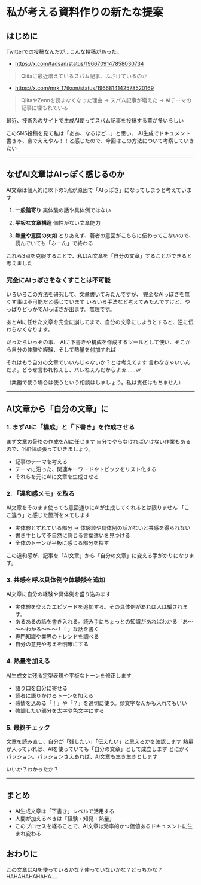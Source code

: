 # 私が考える資料作りの新たな提案

## はじめに

Twitterでの投稿なんだが…こんな投稿があった。

* https://x.com/tadsan/status/1966709147858030734
> Qiitaに最近増えているスパム記事、ふざけているのか

* https://x.com/mrk_17tksm/status/1966814142578520169
> QiitaやZennを読まなくなった理由
→ スパム記事が増えた
→ AIテーマの記事に埋もれている

最近、技術系のサイトで生成AI使ってスパム記事を投稿する輩が多いらしい

このSNS投稿を見て私は「ああ、なるほど…」と思い、
AI生成でドキュメント書きゃ、楽でええやん！！と感じたので、今回はこの方法について考察していきたい

---

## なぜAI文章はAIっぽく感じるのか

AI文章は個人的に以下の3点が原因で「AIっぽさ」になってしまうと考えています

1. **一般論寄り**
    実体験の話や具体例ではない

2. **平板な文章構造**
   個性がない文章能力

3. **熱量や意図の欠如**
   とりあえず、著者の意図がこちらに伝わってこないので、読んでいても「ふーん」で終わる

これら3点を克服することで、私はAI文章を「自分の文章」することができると考えました

### 完全にAIっぽさをなくすことは不可能

いろいろこの方法を研究して、文章書いてみたんですが、
完全なAIっぽさを無くす事は不可能だと感じています
いろいろ手法など考えてみたんですけど、やっぱりどっかでAIっぽさが出ます。無理です。

あとAIに任せた文章を完全に崩してまで、自分の文章にしようとすると、逆に伝わらなくなります。

だったらいっその事、
AIに下書きや構成を作成するツールとして使い、そこから自分の体験や経験、そして熱量を付加すれば

それはもう自分の文章でいいんじゃないか？とは考えてます
言わなきゃいいんだよ。どうせ言われねぇし、バレねぇんだからよぉ……ｗ

（業務で使う場合は使うという相談はしましょう。私は責任はもちません）

---

## AI文章から「自分の文章」に

### 1. まずAIに「構成」と「下書き」を作成させる

まず文章の骨格の作成をAIに任せます
自分でやらなければいけない作業もあるので、1個1個頑張っていきましょう。

* 記事のテーマを考える
* テーマに沿った、関連キーワードやトピックをリスト化する
* それらを元にAIに文章を生成させる


### 2. 「違和感メモ」を取る

AI文章をそのまま使っても意図通りにAIが生成してくれるとは限りません
「ここ違う」と感じた箇所をメモします

* 実体験とずれている部分 → 体験談や具体例の話がないと共感を得られない
* 書き手として不自然に感じる言葉遣いを見つける
* 全体のトーンが平板に感じる部分を探す

この違和感が、記事を「AI文章」から「自分の文章」に変える手がかりになります。

### 3. 共感を呼ぶ具体例や体験談を追加

AI文章に自分の経験や具体例を盛り込みます

* 実体験を交えたエピソードを追加する。その具体例があれば人は騙されます。
* あるあるの話を書き入れる。読み手にちょっとの知識があればわかる「あ～～～わかる～～～！！」な話を書く
* 専門知識や業界のトレンドを調べる
* 自分の意見や考えを明確にする

### 4. 熱量を加える

AI生成文に残る定型表現や平板なトーンを修正します

* 語り口を自分に寄せる
* 読者に語りかけるトーンを加える
* 感情を込める「！」や「？」を適切に使う。顔文字なんかも入れてもいい
* 強調したい部分を太字や色文字にする


### 5. 最終チェック

文章を読み直し、自分が「残したい」「伝えたい」と思えるかを確認します
熱量が入っていれば、AIを使っていても「自分の文章」として成立します
とにかくパッション。パッションさえあれば、AI文章も生き生きとします

いいか？わかったか？


---

## まとめ

* AI生成文章は「下書き」レベルで活用する
* 人間が加えるべきは「経験・知見・熱量」
* このプロセスを経ることで、AI文章は効率的かつ価値あるドキュメントに生まれ変わる

## おわりに

この文章はAIを使っているかな？使っていないかな？どっちかな？
HAHAHAHAHAHA....